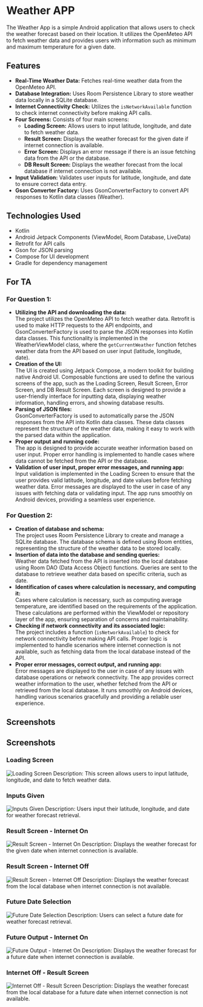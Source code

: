 # Weather APP
The Weather App is a simple Android application that allows users to check the weather forecast based on their location. It utilizes the OpenMeteo API to fetch weather data and provides users with information such as minimum and maximum temperature for a given date.

## Features
- **Real-Time Weather Data:** Fetches real-time weather data from the OpenMeteo API.
- **Database Integration:** Uses Room Persistence Library to store weather data locally in a SQLite database.
- **Internet Connectivity Check:** Utilizes the `isNetworkAvailable` function to check internet connectivity before making API calls.
- **Four Screens:** Consists of four main screens:
  - **Loading Screen:** Allows users to input latitude, longitude, and date to fetch weather data.
  - **Result Screen:** Displays the weather forecast for the given date if internet connection is available.
  - **Error Screen:** Displays an error message if there is an issue fetching data from the API or the database.
  - **DB Result Screen:** Displays the weather forecast from the local database if internet connection is not available.
- **Input Validation:** Validates user inputs for latitude, longitude, and date to ensure correct data entry.
- **Gson Converter Factory:** Uses GsonConverterFactory to convert API responses to Kotlin data classes (Weather).

## Technologies Used
- Kotlin
- Android Jetpack Components (ViewModel, Room Database, LiveData)
- Retrofit for API calls
- Gson for JSON parsing
- Compose for UI development
- Gradle for dependency management

## For TA

### For Question 1:
- **Utilizing the API and downloading the data:**  
  The project utilizes the OpenMeteo API to fetch weather data. Retrofit is used to make HTTP requests to the API endpoints, and GsonConverterFactory is used to parse the JSON responses into Kotlin data classes. This functionality is implemented in the WeatherViewModel class, where the `getCurrentWeather` function fetches weather data from the API based on user input (latitude, longitude, date).
- **Creation of the UI:**  
  The UI is created using Jetpack Compose, a modern toolkit for building native Android UI. Composable functions are used to define the various screens of the app, such as the Loading Screen, Result Screen, Error Screen, and DB Result Screen. Each screen is designed to provide a user-friendly interface for inputting data, displaying weather information, handling errors, and showing database results.
- **Parsing of JSON files:**  
  GsonConverterFactory is used to automatically parse the JSON responses from the API into Kotlin data classes. These data classes represent the structure of the weather data, making it easy to work with the parsed data within the application.
- **Proper output and running code:**  
  The app is designed to provide accurate weather information based on user input. Proper error handling is implemented to handle cases where data cannot be fetched from the API or the database.
- **Validation of user input, proper error messages, and running app:**  
  Input validation is implemented in the Loading Screen to ensure that the user provides valid latitude, longitude, and date values before fetching weather data. Error messages are displayed to the user in case of any issues with fetching data or validating input. The app runs smoothly on Android devices, providing a seamless user experience.

### For Question 2:
- **Creation of database and schema:**  
  The project uses Room Persistence Library to create and manage a SQLite database. The database schema is defined using Room entities, representing the structure of the weather data to be stored locally.
- **Insertion of data into the database and sending queries:**  
  Weather data fetched from the API is inserted into the local database using Room DAO (Data Access Object) functions. Queries are sent to the database to retrieve weather data based on specific criteria, such as date.
- **Identification of cases where calculation is necessary, and computing it:**  
  Cases where calculation is necessary, such as computing average temperature, are identified based on the requirements of the application. These calculations are performed within the ViewModel or repository layer of the app, ensuring separation of concerns and maintainability.
- **Checking if network connectivity and its associated logic:**  
  The project includes a function (`isNetworkAvailable`) to check for network connectivity before making API calls. Proper logic is implemented to handle scenarios where internet connection is not available, such as fetching data from the local database instead of the API.
- **Proper error messages, correct output, and running app:**  
  Error messages are displayed to the user in case of any issues with database operations or network connectivity. The app provides correct weather information to the user, whether fetched from the API or retrieved from the local database. It runs smoothly on Android devices, handling various scenarios gracefully and providing a reliable user experience.

## Screenshots
## Screenshots

### Loading Screen
![Loading Screen](./Loading_UI.png)
Description: This screen allows users to input latitude, longitude, and date to fetch weather data.

### Inputs Given
![Inputs Given](./inputsGiven.png)
Description: Users input their latitude, longitude, and date for weather forecast retrieval.

### Result Screen - Internet On
![Result Screen - Internet On](./output.png)
Description: Displays the weather forecast for the given date when internet connection is available.

### Result Screen - Internet Off
![Result Screen - Internet Off](./internet_off.png)
Description: Displays the weather forecast from the local database when internet connection is not available.

### Future Date Selection
![Future Date Selection](./future_date.png)
Description: Users can select a future date for weather forecast retrieval.

### Future Output - Internet On
![Future Output - Internet On](./future_output.png)
Description: Displays the weather forecast for a future date when internet connection is available.

### Internet Off - Result Screen
![Internet Off - Result Screen](./internet_off_out.png)
Description: Displays the weather forecast from the local database for a future date when internet connection is not available.

